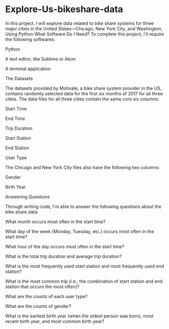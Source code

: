 # Explore-Us-bikeshare-data
In this project, I will explore data related to bike share systems for three major cities in the United States—Chicago, New York City, and Washington, Using Python
What Software Do I Need?
To complete this project, i'll require the following softwares:

Python

A text editor, like Sublime or Atom

A terminal application

The Datasets

The datasets provided by Motivate, a bike share system provider in the US, contains randomly selected data for the first six months of 2017 for all three cities. The data files for all three cities contain the same core six columns:

Start Time

End Time

Trip Duration

Start Station

End Station

User Type

The Chicago and New York City files also have the following two columns:


Gender

Birth Year

Answering Questions

Through writing code, I'm able to answer the following questions about the bike share data:


What month occurs most often in the start time?

What day of the week (Monday, Tuesday, etc.) occurs most often in the start time?

What hour of the day occurs most often in the start time?

What is the total trip duration and average trip duration?

What is the most frequently used start station and most frequently used end station?

What is the most common trip (i.e., the combination of start station and end station that occurs the most often)?

What are the counts of each user type?

What are the counts of gender?

What is the earliest birth year (when the oldest person was born), most recent birth year, and most common birth year?

